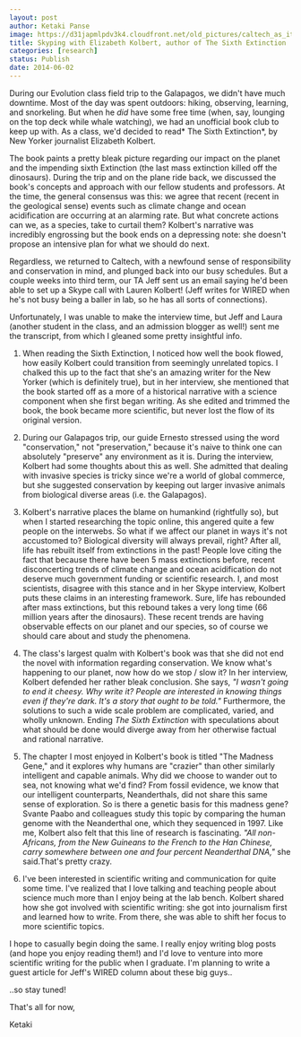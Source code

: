 ```yaml
---
layout: post
author: Ketaki Panse
image: https://d31japmlpdv3k4.cloudfront.net/old_pictures/caltech_as_it_happens/6a0105349b8251970b01a511c20090970c.jpg
title: Skyping with Elizabeth Kolbert, author of The Sixth Extinction
categories: [research]
status: Publish
date: 2014-06-02
---
```



During our Evolution class field trip to the Galapagos, we didn't have much downtime. Most of the day was spent outdoors: hiking, observing, learning, and snorkeling. But when he *did* have some free time (when, say, lounging on the top deck while whale watching), we had an unofficial book club to keep up with. As a class, we'd decided to read* The Sixth Extinction*, by New Yorker journalist Elizabeth Kolbert.

The book paints a pretty bleak picture regarding our impact on the planet and the impending sixth Extinction (the last mass extinction killed off the dinosaurs). During the trip and on the plane ride back, we discussed the book's concepts and approach with our fellow students and professors. At the time, the general consensus was this: we agree that recent (recent in the geological sense) events such as climate change and ocean acidification are occurring at an alarming rate. But what concrete actions can we, as a species, take to curtail them? Kolbert's narrative was incredibly engrossing but the book ends on a depressing note: she doesn't propose an intensive plan for what we should do next.

Regardless, we returned to Caltech, with a newfound sense of responsibility and conservation in mind, and plunged back into our busy schedules. But a couple weeks into third term, our TA Jeff sent us an email saying he'd been able to set up a Skype call with Lauren Kolbert! (Jeff writes for WIRED when he's not busy being a baller in lab, so he has all sorts of connections).

Unfortunately, I was unable to make the interview time, but Jeff and Laura (another student in the class, and an admission blogger as well!) sent me the transcript, from which I gleaned some pretty insightful info.

1. When reading the Sixth Extinction, I noticed how well the book flowed, how easily Kolbert could transition from seemingly unrelated topics. I chalked this up to the fact that she's an amazing writer for the New Yorker (which is definitely true), but in her interview, she mentioned that the book started off as a more of a historical narrative with a science component when she first began writing. As she edited and trimmed the book, the book became more scientific, but never lost the flow of its original version.

2. During our Galapagos trip, our guide Ernesto stressed using the word "conservation," not "preservation," because it's naive to think one can absolutely "preserve" any environment as it is. During the interview, Kolbert had some thoughts about this as well. She admitted that dealing with invasive species is tricky since we're a world of global commerce, but she suggested conservation by keeping out larger invasive animals from biological diverse areas (i.e. the Galapagos).

3. Kolbert's narrative places the blame on humankind (rightfully so), but when I started researching the topic online, this angered quite a few people on the interwebs. So what if we affect our planet in ways it's not accustomed to? Biological diversity will always prevail, right? After all, life has rebuilt itself from extinctions in the past! People love citing the fact that because there have been 5 mass extinctions before, recent disconcerting trends of climate change and ocean acidification do not deserve much government funding or scientific research. I, and most scientists, disagree with this stance and in her Skype interview, Kolbert puts these claims in an interesting framework. Sure, life has rebounded after mass extinctions, but this rebound takes a very long time (66 million years after the dinosaurs). These recent trends are having observable effects on our planet and our species, so of course we should care about and study the phenomena.

4. The class's largest qualm with Kolbert's book was that she did not end the novel with information regarding conservation. We know what's happening to our planet, now how do we stop / slow it? In her interview, Kolbert defended her rather bleak conclusion. She says, *"I wasn't going to end it cheesy. Why write it? People are interested in knowing things even if they're dark. It's a story that ought to be told."* Furthermore, the solutions to such a wide scale problem are complicated, varied, and wholly unknown. Ending *The Sixth Extinction* with speculations about what should be done would diverge away from her otherwise factual and rational narrative.

5. The chapter I most enjoyed in Kolbert's book is titled "The Madness Gene," and it explores why humans are "crazier" than other similarly intelligent and capable animals. Why did we choose to wander out to sea, not knowing what we'd find? From fossil evidence, we know that our intelligent counterparts, Neanderthals, did not share this same sense of exploration. So is there a genetic basis for this madness gene? Svante Paabo and colleagues study this topic by comparing the human genome with the Neanderthal one, which they sequenced in 1997. Like me, Kolbert also felt that this line of research is fascinating. *"All non-Africans, from the New Guineans to the French to the Han Chinese, carry somewhere between one and four percent Neanderthal DNA,"* she said.That's pretty crazy.

6. I've been interested in scientific writing and communication for quite some time. I've realized that I love talking and teaching people about science much more than I enjoy being at the lab bench. Kolbert shared how she got involved with scientific writing: she got into journalism first and learned how to write. From there, she was able to shift her focus to more scientific topics.

I hope to casually begin doing the same. I really enjoy writing blog posts (and hope you enjoy reading them!) and I'd love to venture into more scientific writing for the public when I graduate. I'm planning to write a guest article for Jeff's WIRED column about these big guys..

..so stay tuned!

That's all for now,

Ketaki

